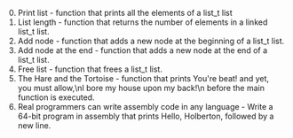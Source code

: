 0. Print list - function that prints all the elements of a list_t list
1. List length -  function that returns the number of elements in a linked list_t list.
2. Add node - function that adds a new node at the beginning of a list_t list.
3. Add node at the end - function that adds a new node at the end of a list_t list.
4. Free list - function that frees a list_t list.
5. The Hare and the Tortoise - function that prints You're beat! and yet, you must allow,\nI bore my house upon my back!\n before the main function is executed.
6. Real programmers can write assembly code in any language - Write a 64-bit program in assembly that prints Hello, Holberton, followed by a new line.


